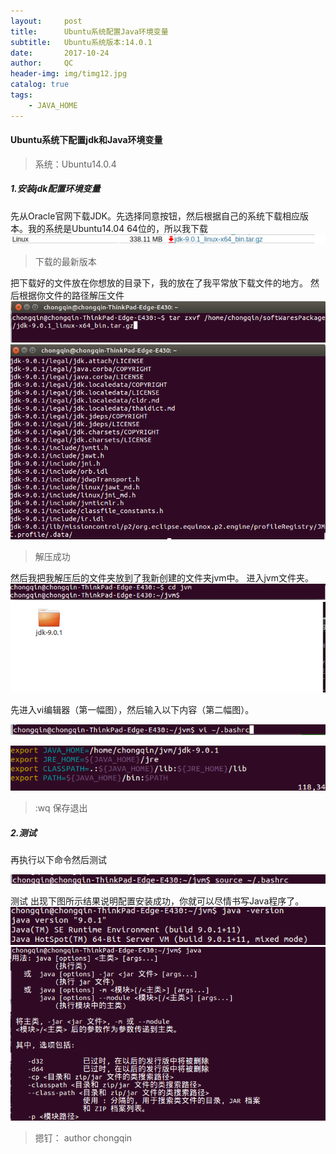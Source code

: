 ```yaml
---
layout:     post
title:      Ubuntu系统配置Java环境变量
subtitle:   Ubuntu系统版本:14.0.1
date:       2017-10-24
author:     QC
header-img: img/timg12.jpg
catalog: true
tags:
    - JAVA_HOME
---
```

#### Ubuntu系统下配置jdk和Java环境变量

> 系统：Ubuntu14.0.4
##### 1.安装jdk配置环境变量
先从Oracle官网下载JDK。先选择同意按钮，然后根据自己的系统下载相应版本。我的系统是Ubuntu14.04 64位的，所以我下载
![](https://raw.githubusercontent.com/Los-GTI/Los-GTI.github.io/master/img/jdk下载.png) 
> 下载的最新版本

把下载好的文件放在你想放的目录下，我的放在了我平常放下载文件的地方。
然后根据你文件的路径解压文件
![](https://raw.githubusercontent.com/Los-GTI/Los-GTI.github.io/master/img/解压文件命令.png) 
![](https://raw.githubusercontent.com/Los-GTI/Los-GTI.github.io/master/img/解压成功.png) 
> 解压成功

然后我把我解压后的文件夹放到了我新创建的文件夹jvm中。
进入jvm文件夹。
![](https://raw.githubusercontent.com/Los-GTI/Los-GTI.github.io/master/img/进入jvm文件夹.png) 
![](https://raw.githubusercontent.com/Los-GTI/Los-GTI.github.io/master/img/jdk.png) 

先进入vi编辑器（第一幅图），然后输入以下内容（第二幅图）。

![](https://raw.githubusercontent.com/Los-GTI/Los-GTI.github.io/master/img/vi.png) 

![](https://raw.githubusercontent.com/Los-GTI/Los-GTI.github.io/master/img/编辑环境变量.png) 
> :wq 保存退出

##### 2.测试
再执行以下命令然后测试

![](https://raw.githubusercontent.com/Los-GTI/Los-GTI.github.io/master/img/sourcebashrc.png) 

测试
出现下图所示结果说明配置安装成功，你就可以尽情书写Java程序了。
![](https://raw.githubusercontent.com/Los-GTI/Los-GTI.github.io/master/img/测试1.png) 
![](https://raw.githubusercontent.com/Los-GTI/Los-GTI.github.io/master/img/java环境测试2.png) 

> 摁钉： author chongqin
